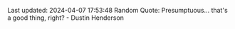 Last updated: 2024-04-07 17:53:48
Random Quote: Presumptuous... that's a good thing, right? - Dustin Henderson